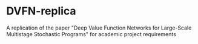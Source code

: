 # DVFN-replica
A replication of the paper "Deep Value Function Networks for Large-Scale Multistage Stochastic Programs" for academic project requirements
